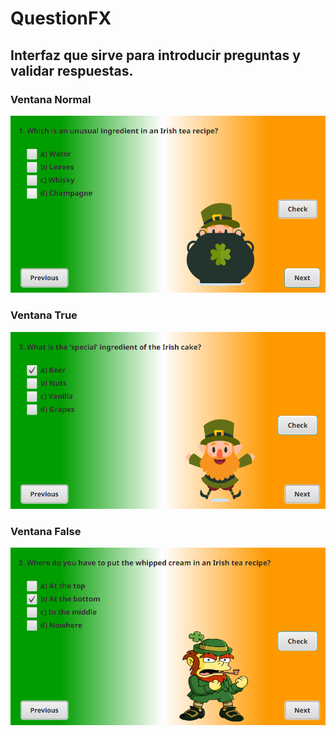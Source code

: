 # QuestionFX
## Interfaz que sirve para introducir preguntas y validar respuestas.
### Ventana Normal
![VentanaNormal](/src/Recursos/VentanaNormal.png)
### Ventana True
![VentanaTrue](/src/Recursos/VentanaTrue.png)
### Ventana False
![VentanaFalse](/src/Recursos/VentanaFalse.png)

